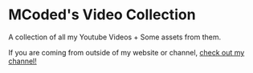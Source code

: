 # MCoded's Video Collection
A collection of all my Youtube Videos + Some assets from them.

If you are coming from outside of my website or channel, [check out my channel!](https://www.youtube.com/channel/UCkoD_oe-oI1upqcxHQW5Pfw)
